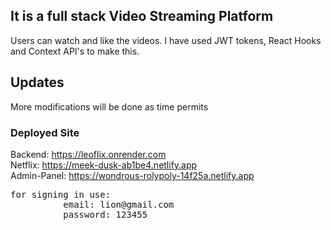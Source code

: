 ## It is a full stack Video Streaming Platform
Users can watch and like the videos. I have used JWT tokens, React Hooks and Context API's to make this.

## Updates
More modifications will be done as time permits

### Deployed Site
Backend: https://leoflix.onrender.com
\
Netflix: https://meek-dusk-ab1be4.netlify.app
\
Admin-Panel: https://wondrous-rolypoly-14f25a.netlify.app
<pre>
for signing in use:
          email: lion@gmail.com
          password: 123455
</pre>
